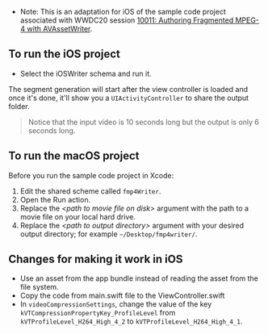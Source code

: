 - Note: This is an adaptation for iOS of the sample code project associated with WWDC20 session [10011: Authoring Fragmented MPEG-4 with AVAssetWriter](https://developer.apple.com/videos/play/wwdc2020/10011).

## To run the iOS project
- Select the iOSWriter schema and run it.

The segment generation will start after the view controller is loaded and once it's done, it'll show you a `UIActivityController` to share the output folder.

> Notice that the input video is 10 seconds long but the output is only 6 seconds long.


## To run the macOS project

Before you run the sample code project in Xcode:

1. Edit the shared scheme called `fmp4Writer`.
2. Open the Run action.
3. Replace the _\<path to movie file on disk\>_ argument with the path to a movie file on your local hard drive.
4. Replace the _\<path to output directory\>_ argument  with your desired output directory; for example `~/Desktop/fmp4writer/`.

## Changes for making it work in iOS
- Use an asset from the app bundle instead of reading the asset from the file system.
- Copy the code from main.swift file to the ViewController.swift
- In `videoCompressionSettings`, change the value of the key `kVTCompressionPropertyKey_ProfileLevel` from `kVTProfileLevel_H264_High_4_2` to `kVTProfileLevel_H264_High_4_1`.


